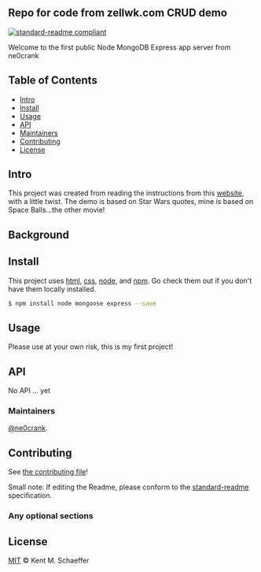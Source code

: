## Repo for code from zellwk.com CRUD demo

[![standard-readme compliant](https://img.shields.io/badge/readme%20style-standard-brightgreen.svg?style=flat-square)](https://ne0crank.github.io/kentmschaeffer)

Welcome to the first public Node MongoDB Express app server from ne0crank

## Table of Contents

- [Intro](#intro)
- [Install](#install)
- [Usage](#usage)
- [API](#api)
- [Maintainers](#maintainers)
- [Contributing](#contributing)
- [License](#license)

## Intro

This project was created from reading the instructions from this [website](https://zellwk.com/blog/crud-express-mongodb/), with a little twist. The demo is based on Star Wars quotes, mine is based on Space Balls...the other movie!

## Background

## Install

This project uses [html](), [css](), [node](http://nodejs.org), and [npm](https://npmjs.com). Go check them out if you don't have them locally installed.

```sh
$ npm install node mongoose express --save
```

## Usage

Please use at your own risk, this is my first project!

## API

No API ... yet

### Maintainers

[@ne0crank](https://github.com/ne0crank).

## Contributing

See [the contributing file](CONTRIBUTING.md)!

Small note: If editing the Readme, please conform to the [standard-readme](https://github.com/RichardLitt/standard-readme) specification.

### Any optional sections

## License

[MIT](LICENSE) © Kent M. Schaeffer

